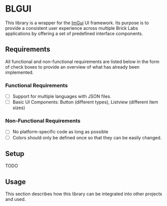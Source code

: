 # BLGUI

This library is a wrapper for the [ImGui](https://github.com/ocornut/imgui) UI framework. Its purpose is to provide a consistent user experience across multiple Brick Labs applications by offering a set of predefined interface components.

## Requirements
All functional and non-functional requirements are listed below in the form of check boxes to provide an overview of what has already been implemented.

### Functional Requirements
- [ ] Support for multiple languages with JSON files.
- [ ] Basic UI Components: Button (different types), Listview (different item sizes)

### Non-Functional Requirements
- [ ] No platform-specific code as long as possible
- [ ] Colors should only be defined once so that they can be easily changed.

## Setup
TODO

## Usage
This section describes how this library can be integrated into other projects and used.
